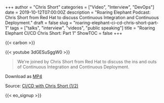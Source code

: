+++
author = "Chris Short"
categories = ["Video", "Interview", "DevOps"]
date = 2019-10-12T07:00:00Z
description = "Roaring Elephant Podcast: Chris Short from Red Hat to discuss Continuous Integration and Continuous Deployment."
draft = false
slug = "roaring-elephant-ci-cd-chris-short-part-1"
tags = ["talks", "interview", "videos", "public speaking"]
title = "Roaring Elephant CI/CD Chris Short: Part 1"
ShowTOC = false
+++

{{< carbon >}}

{{< youtube 3dGESuSggW0 >}}

> We're joined by Chris Short from Red Hat to discuss the ins and outs of Continuous Integration and Continuous Deployment.

Download as [MP4](https://cache.chrisshort.net/file/cache-chrisshort-net/CI_CD-with-Chris-Short-1_2.mp4)

Source: [CI/CD with Chris Short (1/2)](https://youtu.be/3dGESuSggW0)

{{< eo_signup >}}